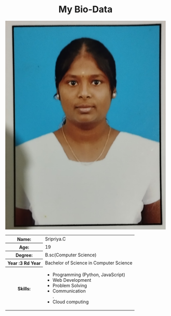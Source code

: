 <html>
<head>
<body>
  <center><h1>My Bio-Data</h1></center><img src="Sripriya C image.pdf">
  <table>
    <tr>
      <th>Name:</th>
      <td>Sripriya.C</td>
    </tr>
    <tr>
      <th>Age:</th>
      <td>19</td>
    </tr>
    <tr>
      <th>Degree:</th>
      <td>B.sc(Computer Science)</td>
    </tr>
    <tr>
      <th>Year :3 Rd Year</th>
      <td>Bachelor of Science in Computer Science</td>
    </tr>
    <tr>
      <th>Skills:</th>
      <td>
        <ul>
          <li>Programming (Python, JavaScript)</li>
          <li>Web Development</li>
          <li>Problem Solving</li>
          <li>Communication</li>. <li> Cloud computing</li>
        </ul>
      </td>
    </tr>
   </head>
</body>
</html>
